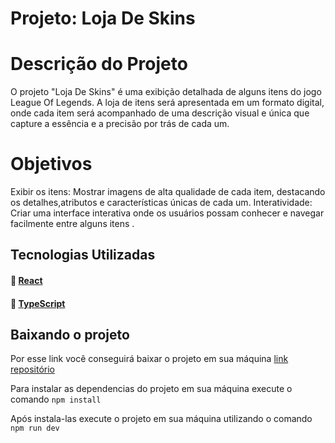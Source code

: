 # Projeto: Loja De Skins

# Descrição do Projeto
O projeto "Loja De Skins" é uma exibição detalhada de alguns itens do jogo League Of Legends. A loja de itens será apresentada em um formato digital, onde cada item será acompanhado de uma descrição visual e única que capture a essência e a precisão por trás de cada um.

# Objetivos
Exibir os itens: Mostrar imagens de alta qualidade de cada item, destacando os detalhes,atributos e características únicas de cada um.
Interatividade: Criar uma interface interativa onde os usuários possam conhecer e navegar facilmente entre alguns itens .

## Tecnologias Utilizadas

#### :link: [React](https://reactjs.org/docs/getting-started.html)
#### :link: [TypeScript](https://www.typescriptlang.org/)

## Baixando o projeto

Por esse link você conseguirá baixar o projeto em sua máquina [link repositório](https://github.com/KaKarlinn/Loja-De-Itens.git) 

Para instalar as dependencias do projeto em sua máquina execute o comando `npm install`

Após instala-las execute o projeto em sua máquina utilizando o comando `npm run dev`

